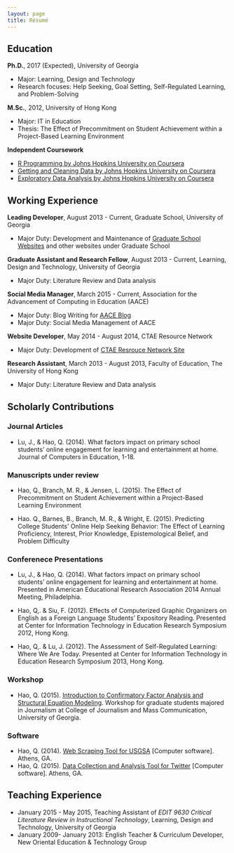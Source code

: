 ```yaml
---
layout: page
title: Résumé
---
```


## Education

<strong>Ph.D.</strong>, 2017 (Expected), University of Georgia

* Major: Learning, Design and Technology
* Research focuses: Help Seeking, Goal Setting, Self-Regulated Learning, and Problem-Solving

<strong>M.Sc.</strong>, 2012, University of Hong Kong

* Major: IT in Education
* Thesis: The Effect of Precommitment on Student Achievement within a Project-Based Learning Environment

<strong>Independent Coursework</strong>

* <a href="https://www.coursera.org/account/accomplishments/records/2GmkAKKbKPGmjSJk">R Programming by Johns Hopkins University on Coursera</a>
* <a href="https://www.coursera.org/account/accomplishments/records/VDjKY56uQvbUbrAj">Getting and Cleaning Data by Johns Hopkins University on Coursera</a>
* <a href="https://www.coursera.org/account/accomplishments/records/eZ5hayQ8XWvj7H5v">Exploratory Data Analysis by Johns Hopkins University on Coursera</a>

## Working Experience

<strong>Leading Developer</strong>, August 2013 - Current, Graduate School, University of Georgia

* Major Duty: Development and Maintenance of <a href="grad.uga.edu">Graduate School Websites</a> and other websites under Graduate School

<strong>Graduate Assistant and Research Fellow</strong>, August 2013 - Current, Learning, Design and Technology, University of Georgia

* Major Duty: Literature Review and Data analysis

<strong>Social Media Manager</strong>, March 2015 - Current, Association for the Advancement of Computing in Education (AACE)

* Major Duty: Blog Writing for <a href="http://blog.aace.org/author/neohao/">AACE Blog</a>
* Major Duty: Social Media Management of AACE

<strong>Website Developer</strong>, May 2014 - August 2014, CTAE Resource Network

* Major Duty: Development of <a href="http://gactaern.org/clusters/index.php">CTAE Resrouce Network Site</a>

<strong>Research Assistant</strong>, March 2013 - August 2013, Faculty of Education, The University of Hong Kong

* Major Duty: Literature Review and Data analysis

## Scholarly Contributions

### Journal Articles

* Lu, J., & Hao, Q. (2014). What factors impact on primary school students’ online engagement for learning and entertainment at home. Journal of Computers in Education, 1-18.

### Manuscripts under review

* Hao, Q., Branch, M. R., & Jensen, L. (2015). The Effect of Precommitment on Student Achievement within a Project-Based Learning Environment

* Hao. Q., Barnes, B., Branch, M. R., & Wright, E. (2015). Predicting College Students' Online Help Seeking Behavior: The Effect of Learning Proficiency, Interest, Prior Knowledge, Epistemological Belief, and Problem Difficulty

### Conferenece Presentations

* Lu, J., & Hao, Q. (2014). What factors impact on primary school students’ online engagement for learning and entertainment at home. Presented in American Educational Research Association 2014 Annual Meeting, Philadelphia.

* Hao, Q,. & Siu, F. (2012). Effects of Computerized Graphic Organizers on English as a Foreign Language Students’ Expository Reading. Presented at Center for Information Technology in Education Research Symposium 2012, Hong Kong.

* Hao, Q,. & Lu, J. (2012). The Assessment of Self-Regulated Learning: Where We Are Today. Presented at Center for Information Technology in Education Research Symposium 2013, Hong Kong.

### Workshop

* Hao, Q. (2015). <a href="http://neo-hao.github.io/sem/">Introduction to Confirmatory Factor Analysis and Structural Equation Modeling</a>. Workshop for graduate students majored in Journalism at College of Journalism and Mass Communication, University of Georgia.

### Software

* Hao, Q. (2014). <a href="https://github.com/Neo-Hao/Web-Scraping-from-USGSA">Web Scraping Tool for USGSA</a> [Computer software]. Athens, GA.
* Hao, Q. (2015). <a href="https://github.com/Neo-Hao/TwitterHashtagR">Data Collection and Analysis Tool for Twitter</a> [Computer software]. Athens, GA.

## Teaching Experience

* January 2015 - May 2015, Teaching Assistant of <em>EDIT 9630 Critical Literature Review in Instructional Technology</em>, Learning, Design and Technology, University of Georgia
* January 2009- January 2013: English Teacher & Curriculum Developer, New Oriental Education & Technology Group
